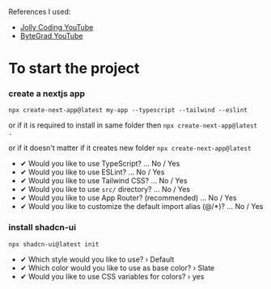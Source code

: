 References I used:
- [Jolly Coding YouTube](https://youtu.be/tSI98g3PDyE?si=S7h2UbGflWE1g8hL)
- [ByteGrad YouTube](https://youtu.be/sUKptmUVIBM?si=mswDFb7Up3dWeMCG)

# To start the project

### create a nextjs app
`npx create-next-app@latest my-app --typescript --tailwind --eslint`

or 
if it is required to install in same folder then
`npx create-next-app@latest .`

or 
if it doesn't matter if it creates new folder
`npx create-next-app@latest`

- ✔ Would you like to use TypeScript? … No / Yes
- ✔ Would you like to use ESLint? … No / Yes
- ✔ Would you like to use Tailwind CSS? … No / Yes
- ✔ Would you like to use `src/` directory? … No / Yes
- ✔ Would you like to use App Router? (recommended) … No / Yes
- ✔ Would you like to customize the default import alias (@/*)? … No / Yes



### install shadcn-ui
`npx shadcn-ui@latest init`

- ✔ Which style would you like to use? › Default
- ✔ Which color would you like to use as base color? › Slate
- ✔ Would you like to use CSS variables for colors? › yes